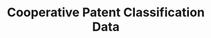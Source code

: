 ---
bigquery: https://console.cloud.google.com/bigquery?p=patents-public-data&d=cpc&page=dataset
citation: '“Cooperative Patent Classification” by the EPO and USPTO, for public use. '
contributors: EPO, USPTO
cost: None
description: Cooperative Patent Classification Data contains the scheme and definitions
  of the Cooperative Patent Classification system for classifying patent documents.
  The CPC is the result of a partnership between the EPO and the USPTO in their joint
  effort to develop a common, internationally compatible classification system for
  technical documents, in particular patent publications, which will be used by both
  offices in the patent granting process
documentation: https://www.cooperativepatentclassification.org/cpcSchemeAndDefinitions
last_edit: 04/11/2022, 04:30:43
location: https://www.cooperativepatentclassification.org/index
maintained_by: USPTO, EPO
schema_fields:
- not_allocatable
- children
- informative_references
- notAllocatable
- ipc_concordant
- child_groups
- residualReferences
- dateRevised
- limiting_references
- applicationReferences
- level
- titleFull
- residual_references
- glossary
- application_references
- titlePart
- symbol
- breakdown_code
- childGroups
- sizeCache
- definition
- synonyms
- date_revised
- parents
- status
- breakdownCode
- informativeReferences
- limitingReferences
- additional_only
- title_full
- ipcConcordant
- title_part
shortname: cooperative_patent_classification
tags:
- patents
- science
title: Cooperative Patent Classification Data
uuid: 984374a7-16e9-4b35-9445-458daceb01bf
---